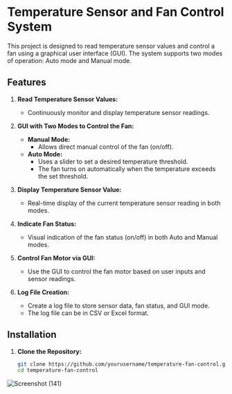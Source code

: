 # Temperature Sensor and Fan Control System

This project is designed to read temperature sensor values and control a fan using a graphical user interface (GUI). The system supports two modes of operation: Auto mode and Manual mode. 

## Features

1. **Read Temperature Sensor Values:**
   - Continuously monitor and display temperature sensor readings.

2. **GUI with Two Modes to Control the Fan:**
   - **Manual Mode:**
     - Allows direct manual control of the fan (on/off).
   - **Auto Mode:**
     - Uses a slider to set a desired temperature threshold.
     - The fan turns on automatically when the temperature exceeds the set threshold.

3. **Display Temperature Sensor Value:**
   - Real-time display of the current temperature sensor reading in both modes.

4. **Indicate Fan Status:**
   - Visual indication of the fan status (on/off) in both Auto and Manual modes.

5. **Control Fan Motor via GUI:**
   - Use the GUI to control the fan motor based on user inputs and sensor readings.

6. **Log File Creation:**
   - Create a log file to store sensor data, fan status, and GUI mode.
   - The log file can be in CSV or Excel format.

## Installation

1. **Clone the Repository:**
   ```bash
   git clone https://github.com/yourusername/temperature-fan-control.git
   cd temperature-fan-control

![Screenshot (141)](https://github.com/suresravinath/Automatic-Fan-Control-System-Development/assets/118838341/df8dbc6e-1505-45fb-a745-3588ca1df07e)

